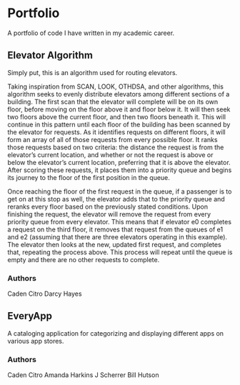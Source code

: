 # Portfolio

A portfolio of code I have written in my academic career.

## Elevator Algorithm

Simply put, this is an algorithm used for routing elevators.  

Taking inspiration from SCAN, LOOK, OTHDSA, and other algorithms, this algorithm seeks to evenly distribute elevators among different sections of a building. The first scan that the elevator will complete will be on its own floor, before moving on the floor above it and floor below it. It will then seek two floors above the current floor, and then two floors beneath it. This will continue in this pattern until each floor of the building has been scanned by the elevator for requests. As it identifies requests on different floors, it will form an array of all of those requests from every possible floor. It ranks those requests based on two criteria: the distance the request is from the elevator’s current location, and whether or not the request is above or below the elevator’s current location, preferring that it is above the elevator. After scoring these requests, it places them into a priority queue and begins its journey to the floor of the first position in the queue.

Once reaching the floor of the first request in the queue, if a passenger is to get on at this stop as well, the elevator adds that to the priority queue and reranks every floor based on the previously stated conditions. Upon finishing the request, the elevator will remove the request from every priority queue from every elevator. This means that if elevator e0  completes a request on the third floor, it removes that request from the queues of e1 and e2 (assuming that there are three elevators operating in this example). The elevator then looks at the new, updated first request, and completes that, repeating the process above. This process will repeat until the queue is empty and there are no other requests to complete.

### Authors
Caden Citro
Darcy Hayes

## EveryApp

A cataloging application for categorizing and displaying different apps on various app stores.

### Authors
Caden Citro
Amanda Harkins
J Scherrer
Bill Hutson
